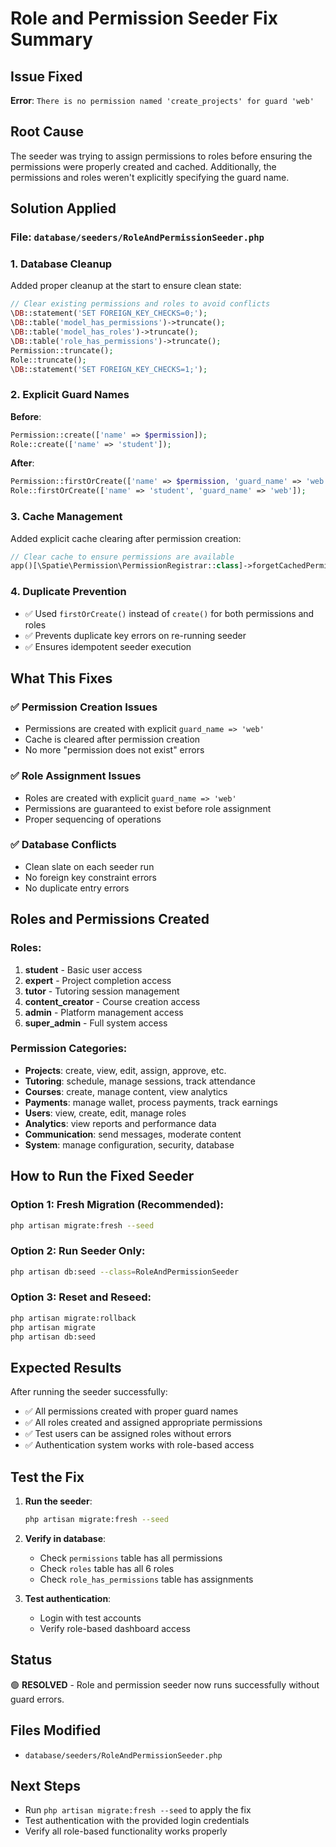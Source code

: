 # Role and Permission Seeder Fix Summary

## Issue Fixed
**Error**: `There is no permission named 'create_projects' for guard 'web'`

## Root Cause
The seeder was trying to assign permissions to roles before ensuring the permissions were properly created and cached. Additionally, the permissions and roles weren't explicitly specifying the guard name.

## Solution Applied

### **File**: `database/seeders/RoleAndPermissionSeeder.php`

### **1. Database Cleanup**
Added proper cleanup at the start to ensure clean state:
```php
// Clear existing permissions and roles to avoid conflicts
\DB::statement('SET FOREIGN_KEY_CHECKS=0;');
\DB::table('model_has_permissions')->truncate();
\DB::table('model_has_roles')->truncate();
\DB::table('role_has_permissions')->truncate();
Permission::truncate();
Role::truncate();
\DB::statement('SET FOREIGN_KEY_CHECKS=1;');
```

### **2. Explicit Guard Names**
**Before**:
```php
Permission::create(['name' => $permission]);
Role::create(['name' => 'student']);
```

**After**:
```php
Permission::firstOrCreate(['name' => $permission, 'guard_name' => 'web']);
Role::firstOrCreate(['name' => 'student', 'guard_name' => 'web']);
```

### **3. Cache Management**
Added explicit cache clearing after permission creation:
```php
// Clear cache to ensure permissions are available
app()[\Spatie\Permission\PermissionRegistrar::class]->forgetCachedPermissions();
```

### **4. Duplicate Prevention**
- ✅ Used `firstOrCreate()` instead of `create()` for both permissions and roles
- ✅ Prevents duplicate key errors on re-running seeder
- ✅ Ensures idempotent seeder execution

## What This Fixes

### ✅ **Permission Creation Issues**
- Permissions are created with explicit `guard_name => 'web'`
- Cache is cleared after permission creation
- No more "permission does not exist" errors

### ✅ **Role Assignment Issues**
- Roles are created with explicit `guard_name => 'web'`
- Permissions are guaranteed to exist before role assignment
- Proper sequencing of operations

### ✅ **Database Conflicts**
- Clean slate on each seeder run
- No foreign key constraint errors
- No duplicate entry errors

## Roles and Permissions Created

### **Roles**:
1. **student** - Basic user access
2. **expert** - Project completion access  
3. **tutor** - Tutoring session management
4. **content_creator** - Course creation access
5. **admin** - Platform management access
6. **super_admin** - Full system access

### **Permission Categories**:
- **Projects**: create, view, edit, assign, approve, etc.
- **Tutoring**: schedule, manage sessions, track attendance
- **Courses**: create, manage content, view analytics
- **Payments**: manage wallet, process payments, track earnings
- **Users**: view, create, edit, manage roles
- **Analytics**: view reports and performance data
- **Communication**: send messages, moderate content
- **System**: manage configuration, security, database

## How to Run the Fixed Seeder

### **Option 1: Fresh Migration** (Recommended):
```bash
php artisan migrate:fresh --seed
```

### **Option 2: Run Seeder Only**:
```bash
php artisan db:seed --class=RoleAndPermissionSeeder
```

### **Option 3: Reset and Reseed**:
```bash
php artisan migrate:rollback
php artisan migrate
php artisan db:seed
```

## Expected Results

After running the seeder successfully:
- ✅ All permissions created with proper guard names
- ✅ All roles created and assigned appropriate permissions
- ✅ Test users can be assigned roles without errors
- ✅ Authentication system works with role-based access

## Test the Fix

1. **Run the seeder**:
   ```bash
   php artisan migrate:fresh --seed
   ```

2. **Verify in database**:
   - Check `permissions` table has all permissions
   - Check `roles` table has all 6 roles
   - Check `role_has_permissions` table has assignments

3. **Test authentication**:
   - Login with test accounts
   - Verify role-based dashboard access

## Status
🟢 **RESOLVED** - Role and permission seeder now runs successfully without guard errors.

## Files Modified
- `database/seeders/RoleAndPermissionSeeder.php`

## Next Steps
- Run `php artisan migrate:fresh --seed` to apply the fix
- Test authentication with the provided login credentials
- Verify all role-based functionality works properly
